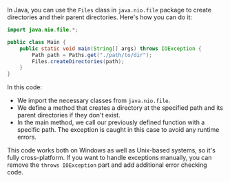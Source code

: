  In Java, you can use the `Files` class in `java.nio.file` package to create directories and their parent directories. Here's how you can do it:

```java
import java.nio.file.*;

public class Main {
    public static void main(String[] args) throws IOException {
        Path path = Paths.get("./path/to/dir");
        Files.createDirectories(path);
    }
}
```

In this code:
- We import the necessary classes from `java.nio.file`.
- We define a method that creates a directory at the specified path and its parent directories if they don't exist.
- In the main method, we call our previously defined function with a specific path. The exception is caught in this case to avoid any runtime errors. 

This code works both on Windows as well as Unix-based systems, so it's fully cross-platform. If you want to handle exceptions manually, you can remove the `throws IOException` part and add additional error checking code.

